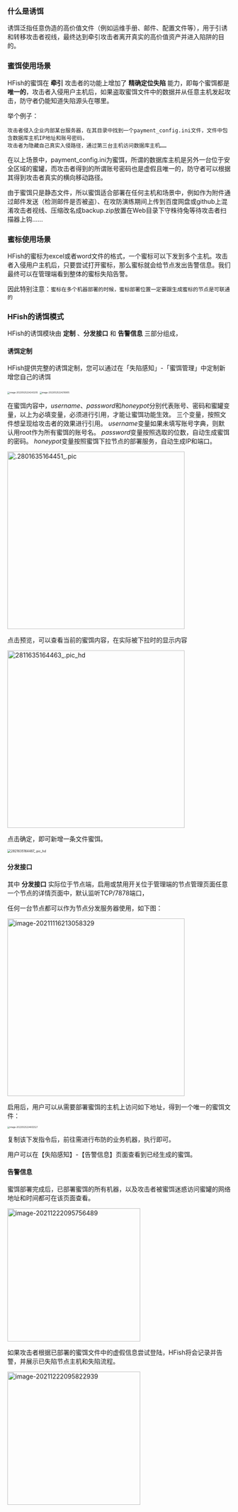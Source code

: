 
### 什么是诱饵

诱饵泛指任意伪造的高价值文件（例如运维手册、邮件、配置文件等），用于引诱和转移攻击者视线，最终达到牵引攻击者离开真实的高价值资产并进入陷阱的目的。

### 蜜饵使用场景

HFish的蜜饵在 **牵引** 攻击者的功能上增加了 **精确定位失陷** 能力，即每个蜜饵都是 **唯一的**，攻击者入侵用户主机后，如果盗取蜜饵文件中的数据并从任意主机发起攻击，防守者仍能知道失陷源头在哪里。

举个例子：

```
攻击者侵入企业内部某台服务器，在其目录中找到一个payment_config.ini文件，文件中包含数据库主机IP地址和账号密码，
攻击者为隐藏自己真实入侵路径，通过第三台主机访问数据库主机……
```

在以上场景中，payment_config.ini为蜜饵，所谓的数据库主机是另外一台位于安全区域的蜜罐，而攻击者得到的所谓账号密码也是虚假且唯一的，防守者可以根据其得到攻击者真实的横向移动路径。

由于蜜饵只是静态文件，所以蜜饵适合部署在任何主机和场景中，例如作为附件通过邮件发送（检测邮件是否被盗）、在攻防演练期间上传到百度网盘或github上混淆攻击者视线、压缩改名成backup.zip放置在Web目录下守株待兔等待攻击者扫描器上钩……

### 蜜标使用场景

HFish的蜜标为excel或者word文件的格式，一个蜜标可以下发到多个主机。攻击者入侵用户主机后，只要尝试打开蜜标，那么蜜标就会给节点发出告警信息。我们最终可以在管理端看到整体的蜜标失陷告警。

因此特别注意：`蜜标在多个机器部署的时候，蜜标部署位置一定要跟生成蜜标的节点是可联通的`


### HFish的诱饵模式

HFish的诱饵模块由 **定制** 、**分发接口** 和 **告警信息** 三部分组成，

#### 诱饵定制

HFish提供完整的诱饵定制，您可以通过在「失陷感知」-「蜜饵管理」中定制新增您自己的诱饵

<img src="/Users/maqian/Library/Application Support/typora-user-images/image-20220525224243205.png" alt="image-20220525224243205" style="zoom: 33%;" />

<img src="/Users/maqian/Library/Application Support/typora-user-images/image-20220525224216905.png" alt="image-20220525224216905" style="zoom:33%;" />

在蜜饵内容中，$username$、$password$和$honeypot$分别代表账号、密码和蜜罐变量，以上为必填变量，必须进行引用，才能让蜜饵功能生效。
三个变量，按照文件想呈现给攻击者的效果进行引用。
$username$变量如果未填写账号字典，则默认用root作为所有蜜饵的账号名。
$password$变量按照选取的位数，自动生成蜜饵的密码。
$honeypot$变量按照蜜饵下拉节点的部署服务，自动生成IP和端口。

<img src="https://hfish.net/images/2801635164451_.pic.jpg" alt=".2801635164451_.pic" height="400px" /></div>

点击预览，可以查看当前的蜜饵内容，在实际被下拉时的显示内容

<img src="https://hfish.net/images/2811635164463_.pic_hd.jpg" alt="2811635164463_.pic_hd" height="400px" /></div>

点击确定，即可新增一条文件蜜饵。

<img src="https://hfish.net/images/2821635164487_.pic_hd.jpg" alt="2821635164487_.pic_hd" style="zoom:50%;" /></div>



#### 分发接口

其中 **分发接口** 实际位于节点端，启用或禁用开关位于管理端的节点管理页面任意一个节点的详情页面中，默认监听TCP/7878端口，

任何一台节点都可以作为节点分发服务器使用，如下图：

<img src="https://hfish.net/images/image-20211116213058329.png" alt="image-20211116213058329" height="400px" />

启用后，用户可以从需要部署蜜饵的主机上访问如下地址，得到一个唯一的蜜饵文件：

<img src="http://img.threatbook.cn/hfish/image-20220525224602527.png" alt="image-20220525224602527" style="zoom:33%;" />

复制该下发指令后，前往需进行布防的业务机器，执行即可。

用户可以在【失陷感知】-【告警信息】页面查看到已经生成的蜜饵。



#### 告警信息

蜜饵部署完成后，已部署蜜饵的所有机器，以及攻击者被蜜饵迷惑访问蜜罐的网络地址和时间都可在该页面查看。

<img src="https://hfish.net/images/image-20211222095756489.png" alt="image-20211222095756489" height="300px" /></div>


如果攻击者根据已部署的蜜饵文件中的虚假信息尝试登陆，HFish将会记录并告警，并展示已失陷节点主机和失陷流程。

<img src="https://hfish.net/images/image-20211222095822939.png" alt="image-20211222095822939" height="300px" /></div>
